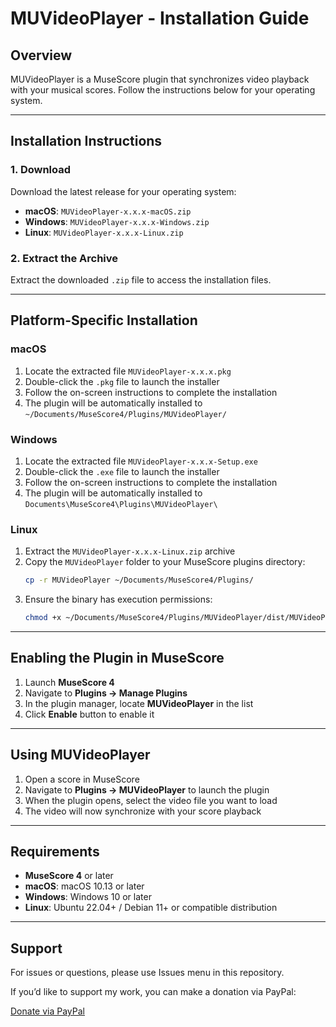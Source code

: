 # MUVideoPlayer - Installation Guide

## Overview

MUVideoPlayer is a MuseScore plugin that synchronizes video playback with your musical scores. Follow the instructions below for your operating system.

---

## Installation Instructions

### 1. Download

Download the latest release for your operating system:
- **macOS**: `MUVideoPlayer-x.x.x-macOS.zip`
- **Windows**: `MUVideoPlayer-x.x.x-Windows.zip`
- **Linux**: `MUVideoPlayer-x.x.x-Linux.zip`

### 2. Extract the Archive

Extract the downloaded `.zip` file to access the installation files.

---

## Platform-Specific Installation

### macOS

1. Locate the extracted file `MUVideoPlayer-x.x.x.pkg`
2. Double-click the `.pkg` file to launch the installer
3. Follow the on-screen instructions to complete the installation
4. The plugin will be automatically installed to `~/Documents/MuseScore4/Plugins/MUVideoPlayer/`

### Windows

1. Locate the extracted file `MUVideoPlayer-x.x.x-Setup.exe`
2. Double-click the `.exe` file to launch the installer
3. Follow the on-screen instructions to complete the installation
4. The plugin will be automatically installed to `Documents\MuseScore4\Plugins\MUVideoPlayer\`

### Linux

1. Extract the `MUVideoPlayer-x.x.x-Linux.zip` archive
2. Copy the `MUVideoPlayer` folder to your MuseScore plugins directory:
   ```bash
   cp -r MUVideoPlayer ~/Documents/MuseScore4/Plugins/
   ```
3. Ensure the binary has execution permissions:
   ```bash
   chmod +x ~/Documents/MuseScore4/Plugins/MUVideoPlayer/dist/MUVideoPlayer
   ```

---

## Enabling the Plugin in MuseScore

1. Launch **MuseScore 4**
2. Navigate to **Plugins → Manage Plugins**
3. In the plugin manager, locate **MUVideoPlayer** in the list
4. Click **Enable** button to enable it

---

## Using MUVideoPlayer

1. Open a score in MuseScore
2. Navigate to **Plugins → MUVideoPlayer** to launch the plugin
3. When the plugin opens, select the video file you want to load
4. The video will now synchronize with your score playback

---

## Requirements

- **MuseScore 4** or later
- **macOS**: macOS 10.13 or later
- **Windows**: Windows 10 or later
- **Linux**: Ubuntu 22.04+ / Debian 11+ or compatible distribution

---

## Support

For issues or questions, please use Issues menu in this repository.

If you’d like to support my work, you can make a donation via PayPal:

[Donate via PayPal](https://www.paypal.com/donate?business=sfer.online%40free.fr&currency_code=EUR)
